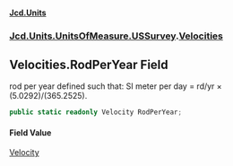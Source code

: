 #### [Jcd.Units](index 'index')
### [Jcd.Units.UnitsOfMeasure.USSurvey](Jcd.Units.UnitsOfMeasure.USSurvey 'Jcd.Units.UnitsOfMeasure.USSurvey').[Velocities](Velocities 'Jcd.Units.UnitsOfMeasure.USSurvey.Velocities')

## Velocities.RodPerYear Field

rod per year defined such that: SI meter per day = rd/yr × (5.0292)/(365.2525).

```csharp
public static readonly Velocity RodPerYear;
```

#### Field Value
[Velocity](Velocity 'Jcd.Units.UnitTypes.Velocity')